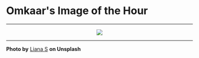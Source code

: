 # Omkaar's Image of the Hour

---

<div align="center">

<a href="https://unsplash.com/photos/a-hand-holds-a-small-daisy-flower-Qhvk-UUhuZ4">
  <img src="https://images.unsplash.com/photo-1749235936423-8434cd075fb6?crop=entropy&cs=tinysrgb&fit=max&fm=jpg&ixid=M3w3NjA2Nzh8MHwxfHJhbmRvbXx8fHx8fHx8fDE3NTE1OTA4MDB8&ixlib=rb-4.1.0&q=80&w=1080" style="max-width:100%; height:auto;">
</a>



</div>

---

**Photo by** [Liana S](https://unsplash.com/@cherstve_pechivo) **on Unsplash**
